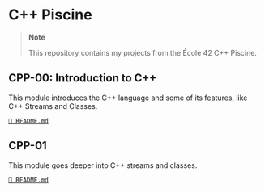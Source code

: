 # C++ Piscine

> **Note**
>
> This repository contains my projects from the École 42 C++ Piscine.

## CPP-00: Introduction to C++

This module introduces the C++ language and some of its features, like C++ Streams and Classes.

[`🔗 README.md`](./cpp-00/README.md)

## CPP-01

This module goes deeper into C++ streams and classes.

[`🔗 README.md`](./cpp-01/README.md)

